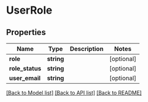 # UserRole

## Properties
| Name            | Type       | Description | Notes      |
| --------------- | ---------- | ----------- | ---------- |
| **role**        | **string** |             | [optional] |
| **role_status** | **string** |             | [optional] |
| **user_email**  | **string** |             | [optional] |

[[Back to Model list]](../README.md#documentation-for-models) [[Back to API list]](../README.md#documentation-for-api-endpoints) [[Back to README]](../README.md)
